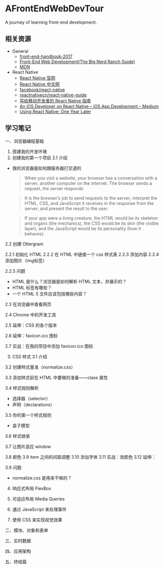 # AFrontEndWebDevTour
A journey of learning front-end development.


## 相关资源

- General
  - [front-end-handbook-2017](https://github.com/xitu/front-end-handbook-2017)
  - [Front-End Web Development(The Big Nerd Ranch Guide)](https://www.amazon.com/Front-End-Web-Development-Ranch-Guides/dp/0134433947)
  - [MDN](https://developer.mozilla.org/zh-CN/)
- React Native
  - [React Native 官网](https://facebook.github.io/react-native/)
  - [React Native 中文网](http://reactnative.cn)
  - [facebook/react-native](https://github.com/facebook/react-native/)
  - [reactnativecn/react-native-guide](https://github.com/reactnativecn/react-native-guide)
  - [写给移动开发者的 React Native 指南](http://www.jianshu.com/p/b88944250b25)
  - [An iOS Developer on React Native – iOS App Development – Medium](https://medium.com/ios-os-x-development/an-ios-developer-on-react-native-1f24786c29f0)
  - [Using React Native: One Year Later](https://medium.com/m/global-identity?redirectUrl=https://blog.discordapp.com/using-react-native-one-year-later-91fd5e949933)

## 学习笔记
一、浏览器编程基础
1. 搭建我的开发环境
2. 创建我的第一个项目
2.1 介绍
- 我的浏览器是如何跟服务器打交道的
  > When you visit a website, your browser has a conversation with a server, another computer on the internet. The browser sends a request, the server responds

  > It is the browser’s job to send requests to the server; interpret the HTML, CSS, and JavaScript
it receives in the response from the server; and present the result to the user. 

  > If your app were a living creature, the HTML would be its skeleton and organs (the mechanics), the CSS would be its skin (the visible layer), and the JavaScript would be its personality (how it behaves).

2.2 创建 Ottergram


2.2.1 初始化 HTML
2.2.2 在 HTML 中链接一个 css 样式表
2.2.3 添加内容
2.2.4 添加图片（img标签）

2.2.5 问题
- HTML 是什么？浏览器是如何解析 HTML 文本，并展示的？
- HTML 标签有哪些？
- 一个 HTML 5 文件应该包括哪些内容？

2.3 在浏览器中查看网页

2.4 Chrome 中的开发工具

2.5 延伸：CSS 的各个版本

2.6 延伸：favicon.ico 图标

2.7 实战：在我的项目中添加 favicon.ico 图标

3. CSS 样式
3.1 介绍

3.2 创建样式基准（normalize.css）

3.3 添加样式前在 HTML 中要做的准备——class 属性

3.4 样式规则解析
- 选择器（selector）
- 声明（declarations）

3.5 你的第一个样式规则
- 盒子模型

3.6 样式继承

3.7 让图片适应 window

3.8 颜色
3.9 item 之间的间距调整
3.10 添加字体
3.11 实战：改颜色
3.12 延伸：

3.9 问题
- normalize.css 是用来干嘛的？

4. 响应式布局 FlexBox 

5. 可适应布局 Media Queries 

6. 通过 JavaScript 来处理事件

7. 使用 CSS 来实现视觉效果


二、模块、对象和表单

三、实时数据

四、应用架构

五、终结篇
